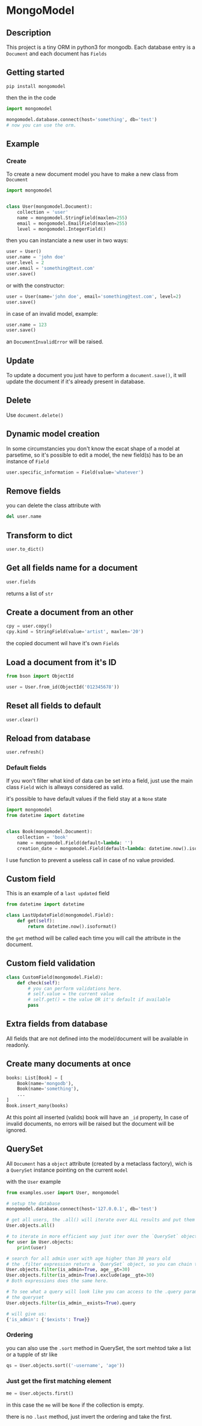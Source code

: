 # MongoModel
## Description
This project is a tiny ORM in python3 for mongodb.
Each database entry is a `Document` and each document has `Fields`

## Getting started
```shell
pip install mongomodel
```


then the in the code
```python
import mongomodel

mongomodel.database.connect(host='something', db='test')
# now you can use the orm.
```

## Example
### Create
To create a new document model you have to make a new class from `Document`
```python
import mongomodel


class User(mongomodel.Document):
	collection = 'user'
	name = mongomodel.StringField(maxlen=255)
	email = mongomodel.EmailField(maxlen=255)
	level = mongomodel.IntegerField()
```

then you can instanciate a new user in two ways:
```python
user = User()
user.name = 'john doe'
user.level = 2
user.email = 'something@test.com'
user.save()
```

or with the constructor:
```python
user = User(name='john doe', email='something@test.com', level=2)
user.save()
```

in case of an invalid model, example:
```python
user.name = 123
user.save()
```

an `DocumentInvalidError` will be raised.

## Update
To update a document you just have to perform a `document.save()`, it will
update the document if it's already present in database.

## Delete
Use `document.delete()`

## Dynamic model creation
In some circumstancies you don't know the excat shape of a model at parsetime,
so it's possible to edit a model, the new field(s) has to be an instance of `Field`

```python
user.specific_information = Field(value='whatever')
```

## Remove fields
you can delete the class attribute with
```python
del user.name
```

## Transform to dict
```python
user.to_dict()
```

## Get all fields name for a document
```python
user.fields
```
returns a list of `str`


## Create a document from an other
```python
cpy = user.copy()
cpy.kind = StringField(value='artist', maxlen='20')
```
the copied document wil have it's own `Fields`


## Load a document from it's ID
```python
from bson import ObjectId

user = User.from_id(ObjectId('012345678'))
```


## Reset all fields to default
```python
user.clear()
```


## Reload from database
```python
user.refresh()
```


### Default fields
If you won't filter what kind of data can be set into a field, just use the
main class `Field` wich is allways considered as valid.

it's possible to have default values if the field stay at a `None` state

```python
import mongomodel
from datetime import datetime


class Book(mongomodel.Document):
	collection = 'book'
	name = mongomodel.Field(default=lambda: '')
	creation_date = mongomodel.Field(default=lambda: datetime.now().isoformat())

```
I use function to prevent a useless call in case of no value provided.


## Custom field
This is an example of a `last updated` field

```python
from datetime import datetime

class LastUpdateField(mongomodel.Field):
	def get(self):
		return datetime.now().isoformat()
```

the `get` method will be called each time you will call the attribute in the
document.

## Custom field validation
```python
class CustomField(mongomodel.Field):
	def check(self):
		# you can perform validations here.
		# self.value = the current value
		# self.get() = the value OR it's default if available
		pass
```


## Extra fields from database
All fields that are not defined into the model/document will be available in
readonly.


## Create many documents at once
```python
books: List[Book] = [
	Book(name='mongodb'),
	Book(name='something'),
	...
]
Book.insert_many(books)
```
At this point all inserted (valids) book will have an `_id` property,
In case of invalid documents, no errors will be raised but the document will be
ignored.


## QuerySet
All `Document` has a `object` attribute (created by a metaclass factory), wich
is a `QuerySet` instance pointing on the current `model`

with the `User` example
```python
from examples.user import User, mongomodel

# setup the database
mongomodel.database.connect(host='127.0.0.1', db='test')

# get all users, the .all() will iterate over ALL results and put them in a list
User.objects.all()

# to iterate in more efficient way just iter over the `QuerySet` object
for user in User.objects:
	print(user)

# search for all admin user with age higher than 30 years old
# the .filter expression return a `QuerySet` object, so you can chain them
User.objects.filter(is_admin=True, age__gt=30)
User.objects.filter(is_admin=True).exclude(age__gte=30)
# Both expressions does the same here.

# To see what a query will look like you can access to the .query parameter of
# the queryset
User.objects.filter(is_admin__exists=True).query

# will give us:
{'is_admin': {'$exists': True}}
```

### Ordering
you can also use the `.sort` method in QuerySet, the sort mehtod take a list or
a tupple of str like
```python
qs = User.objects.sort(('-username', 'age'))
```


### Just get the first matching element
```python
me = User.objects.first()
```

in this case the `me` will be `None` if the collection is empty.

there is no `.last` method, just invert the ordering and take the first.
